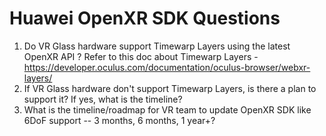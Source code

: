 # Huawei OpenXR SDK Questions

1. Do VR Glass hardware support Timewarp Layers using the latest OpenXR API ? Refer to this doc about Timewarp Layers - https://developer.oculus.com/documentation/oculus-browser/webxr-layers/
2. If VR Glass hardware don't support Timewarp Layers, is there a plan to support it? If yes, what is the timeline?
3. What is the timeline/roadmap for VR team to update OpenXR SDK like 6DoF support -- 3 months, 6 months, 1 year+?